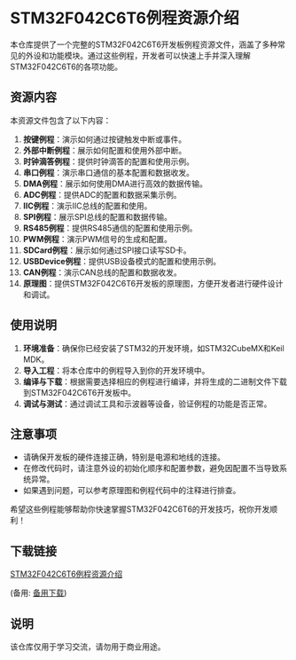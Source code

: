 # STM32F042C6T6例程资源介绍

本仓库提供了一个完整的STM32F042C6T6开发板例程资源文件，涵盖了多种常见的外设和功能模块。通过这些例程，开发者可以快速上手并深入理解STM32F042C6T6的各项功能。

## 资源内容

本资源文件包含了以下内容：

1. **按键例程**：演示如何通过按键触发中断或事件。
2. **外部中断例程**：展示如何配置和使用外部中断。
3. **时钟滴答例程**：提供时钟滴答的配置和使用示例。
4. **串口例程**：演示串口通信的基本配置和数据收发。
5. **DMA例程**：展示如何使用DMA进行高效的数据传输。
6. **ADC例程**：提供ADC的配置和数据采集示例。
7. **IIC例程**：演示IIC总线的配置和使用。
8. **SPI例程**：展示SPI总线的配置和数据传输。
9. **RS485例程**：提供RS485通信的配置和使用示例。
10. **PWM例程**：演示PWM信号的生成和配置。
11. **SDCard例程**：展示如何通过SPI接口读写SD卡。
12. **USBDevice例程**：提供USB设备模式的配置和使用示例。
13. **CAN例程**：演示CAN总线的配置和数据收发。
14. **原理图**：提供STM32F042C6T6开发板的原理图，方便开发者进行硬件设计和调试。

## 使用说明

1. **环境准备**：确保你已经安装了STM32的开发环境，如STM32CubeMX和Keil MDK。
2. **导入工程**：将本仓库中的例程导入到你的开发环境中。
3. **编译与下载**：根据需要选择相应的例程进行编译，并将生成的二进制文件下载到STM32F042C6T6开发板中。
4. **调试与测试**：通过调试工具和示波器等设备，验证例程的功能是否正常。

## 注意事项

- 请确保开发板的硬件连接正确，特别是电源和地线的连接。
- 在修改代码时，请注意外设的初始化顺序和配置参数，避免因配置不当导致系统异常。
- 如果遇到问题，可以参考原理图和例程代码中的注释进行排查。

希望这些例程能够帮助你快速掌握STM32F042C6T6的开发技巧，祝你开发顺利！

## 下载链接
[STM32F042C6T6例程资源介绍](https://pan.quark.cn/s/2e06f7cfb162) 

(备用: [备用下载](https://pan.baidu.com/s/1XMtLZPCunZFSo19awX31mQ?pwd=1234))

## 说明

该仓库仅用于学习交流，请勿用于商业用途。
